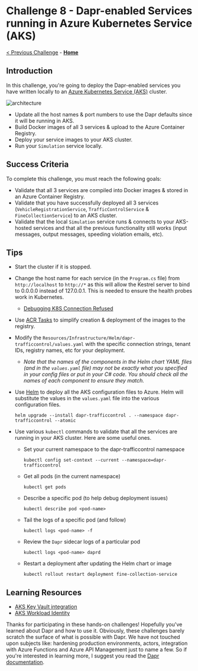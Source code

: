 # Challenge 8 - Dapr-enabled Services running in Azure Kubernetes Service (AKS)

[< Previous Challenge](./Challenge-07.md) - **[Home](../README.md)**

## Introduction

In this challenge, you're going to deploy the Dapr-enabled services you have written locally to an [Azure Kubernetes Service (AKS)](https://docs.microsoft.com/en-us/azure/aks/) cluster.

![architecture](../images/Challenge-08/architecture.png)

- Update all the host names & port numbers to use the Dapr defaults since it will be running in AKS.
- Build Docker images of all 3 services & upload to the Azure Container Registry.
- Deploy your service images to your AKS cluster.
- Run your `Simulation` service locally.

## Success Criteria

To complete this challenge, you must reach the following goals:

- Validate that all 3 services are compiled into Docker images & stored in an Azure Container Registry.
- Validate that you have successfully deployed all 3 services (`VehicleRegistrationService`, `TrafficControlService` & `FineCollectionService`) to an AKS cluster.
- Validate that the local `Simulation` service runs & connects to your AKS-hosted services and that all the previous functionality still works (input messages, output messages, speeding violation emails, etc).

## Tips

- Start the cluster if it is stopped.
- Change the host name for each service (in the `Program.cs` file) from `http://localhost` to `http://*` as this will allow the Kestrel server to bind to 0.0.0.0 instead of 127.0.0.1. This is needed to ensure the health probes work in Kubernetes.
  - [Debugging K8S Connection Refused](https://miuv.blog/2021/12/08/debugging-k8s-connection-refused)
- Use [ACR Tasks](https://docs.microsoft.com/en-us/azure/container-registry/container-registry-tasks-overview) to simplify creation & deployment of the images to the registry.
- Modify the `Resources/Infrastructure/Helm/dapr-trafficcontrol/values.yaml` with the specific connection strings, tenant IDs, registry names, etc for your deployment.
  - _Note that the names of the components in the Helm chart YAML files (and in the `values.yaml` file) may not be exactly what you specified in your config files or put in your C# code. You should check all the names of each component to ensure they match._
- Use [Helm](https://helm.sh/docs/) to deploy all the AKS configuration files to Azure. Helm will substitute the values in the `values.yaml` file into the various configuration files.
  ```shell
  helm upgrade --install dapr-trafficcontrol . --namespace dapr-trafficcontrol --atomic
  ```
- Use various `kubectl` commands to validate that all the services are running in your AKS cluster. Here are some useful ones.

  - Set your current namespace to the dapr-trafficcontrol namespace

    ```shell
    kubectl config set-context --current --namespace=dapr-trafficcontrol
    ```

  - Get all pods (in the current namespace)

    ```shell
    kubectl get pods
    ```

  - Describe a specific pod (to help debug deployment issues)

    ```shell
    kubectl describe pod <pod-name>
    ```

  - Tail the logs of a specific pod (and follow)

    ```shell
    kubectl logs <pod-name> -f
    ```

  - Review the `Dapr` sidecar logs of a particular pod

    ```shell
    kubectl logs <pod-name> daprd
    ```

  - Restart a deployment after updating the Helm chart or image

    ```shell
    kubectl rollout restart deployment fine-collection-service
    ```

## Learning Resources

- [AKS Key Vault integration](https://learn.microsoft.com/en-us/azure/aks/csi-secrets-store-driver)
- [AKS Workload Identity](https://learn.microsoft.com/en-us/azure/aks/workload-identity-overview)

Thanks for participating in these hands-on challenges! Hopefully you've learned about Dapr and how to use it. Obviously, these challenges barely scratch the surface of what is possible with Dapr. We have not touched upon subjects like: hardening production environments, actors, integration with Azure Functions and Azure API Management just to name a few. So if you're interested in learning more, I suggest you read the [Dapr documentation](https://docs.dapr.io).
